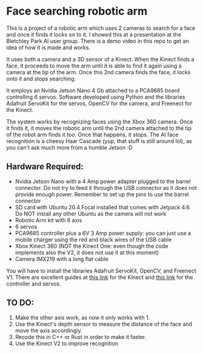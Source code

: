 # Face searching robotic arm

This is a project of a robotic arm which uses 2 cameras to search for a face and once it finds it locks on to it. I showed this at a presentation at the Bletchley Park AI user group. There is a demo video in this repo to get an idea of how it is made and works.

It uses both a camera and a 3D sensor of a Kinect. When the Kinect finds a face, it proceeds to move the arm until it is able to find it again using a camera at the tip of the arm. Once this 2nd camera finds the face, it locks onto it and stops searching.

It employs an Nvidia Jetson Nano 4 Gb attached to a PCA9685 board controlling 6 servos. Software developed using Python and the libraries Adafruit ServoKit for the servos, OpenCV for the camera, and Freenect for the Kinect.

The system works by recognizing faces using the Xbox 360 camera. Once it finds it, it moves the robotic arm until the 2nd camera attached to the tip of the robot arm finds it too. Once that happens, it stops. The AI face recognition is a cheesy Haar Cascade (yup, that stuff is still around lol), as you can't ask much more from a humble Jetson :D

## Hardware Required:

- Nvidia Jetson Nano with a 4 Amp power adapter plugged to the barrel connector. Do not try to feed it through the USB connector as it does not provide enough power. Remember to set up the pins to use the barrel connector
- SD card with Ubuntu 20.4 Focal installed that comes with Jetpack 4.6. Do NOT install any other Ubuntu as the camera will not work
- Robotic Arm kit with 6 axis
- 6 servos
- PCA9685 controller plus a 6V 3 Amp power supply: you can just use a mobile charger using the red and black wires of the USB cable
- Xbox Kinect 360 (NOT the Kinect One: even though the code implements also the V2, it does not use it at this moment)
- Camera IMX219 with a long flat cable

You will have to install the libraries Adafruit ServoKit, OpenCV, and Freenect V1. There are excellent guides at [this link](https://naman5.wordpress.com/2014/06/24/experimenting-with-kinect-using-opencv-python-and-open-kinect-libfreenect/) for the Kinect and [this link](https://github.com/AnbuKumar-maker/AI-on-Jetson-Nano/blob/master/Installing%20PCA9685%20Motor%20Driver%20in%20Jetson%20Nano) for the controller and servos.

## TO DO:

1. Make the other axis work, as now it only works with 1.
2. Use the Kinect's depth sensor to measure the distance of the face and move the axis accordingly.
3. Recode this in C++ or Rust in order to make it faster.
4. Use the Kinect V2 to improve recognition
